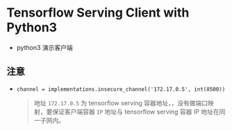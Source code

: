 # Tensorflow Serving Client with Python3 

* python3 演示客户端

## 注意
* `channel = implementations.insecure_channel('172.17.0.5', int(8500))`
  > 地址 `172.17.0.5` 为 tensorflow serving 容器地址，，没有做端口映射，要保证客户端容器 `IP` 地址与 tensorflow serving 容器 IP 地址在同一子网内。